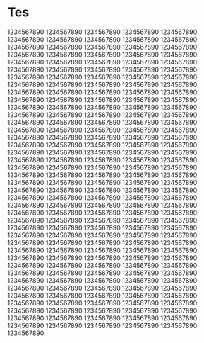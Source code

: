 # Tes

1234567890
1234567890
1234567890
1234567890
1234567890
1234567890
1234567890
1234567890
1234567890
1234567890
1234567890
1234567890
1234567890
1234567890
1234567890
1234567890
1234567890
1234567890
1234567890
1234567890
1234567890
1234567890
1234567890
1234567890
1234567890
1234567890
1234567890
1234567890
1234567890
1234567890
1234567890
1234567890
1234567890
1234567890
1234567890
1234567890
1234567890
1234567890
1234567890
1234567890
1234567890
1234567890
1234567890
1234567890
1234567890
1234567890
1234567890
1234567890
1234567890
1234567890
1234567890
1234567890
1234567890
1234567890
1234567890
1234567890
1234567890
1234567890
1234567890
1234567890
1234567890
1234567890
1234567890
1234567890
1234567890
1234567890
1234567890
1234567890
1234567890
1234567890
1234567890
1234567890
1234567890
1234567890
1234567890
1234567890
1234567890
1234567890
1234567890
1234567890
1234567890
1234567890
1234567890
1234567890
1234567890
1234567890
1234567890
1234567890
1234567890
1234567890
1234567890
1234567890
1234567890
1234567890
1234567890
1234567890
1234567890
1234567890
1234567890
1234567890
1234567890
1234567890
1234567890
1234567890
1234567890
1234567890
1234567890
1234567890
1234567890
1234567890
1234567890
1234567890
1234567890
1234567890
1234567890
1234567890
1234567890
1234567890
1234567890
1234567890
1234567890
1234567890
1234567890
1234567890
1234567890
1234567890
1234567890
1234567890
1234567890
1234567890
1234567890
1234567890
1234567890
1234567890
1234567890
1234567890
1234567890
1234567890
1234567890
1234567890
1234567890
1234567890
1234567890
1234567890
1234567890
1234567890
1234567890
1234567890
1234567890
1234567890
1234567890
1234567890
1234567890
1234567890
1234567890
1234567890
1234567890
1234567890
1234567890
1234567890
1234567890
1234567890
1234567890
1234567890
1234567890
1234567890
1234567890
1234567890
1234567890
1234567890
1234567890
1234567890
1234567890
1234567890
1234567890
1234567890
1234567890
1234567890
1234567890
1234567890
1234567890
1234567890
1234567890
1234567890
1234567890
1234567890
1234567890
1234567890
1234567890
1234567890
1234567890
1234567890
1234567890
1234567890
1234567890
1234567890
1234567890
1234567890
1234567890
1234567890
1234567890
